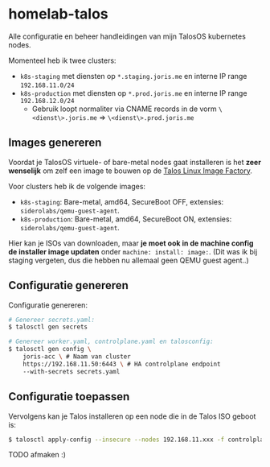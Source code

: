 # homelab-talos

Alle configuratie en beheer handleidingen van mijn TalosOS kubernetes nodes.

Momenteel heb ik twee clusters:

- `k8s-staging` met diensten op `*.staging.joris.me` en interne IP range `192.168.11.0/24`
- `k8s-production` met diensten op `*.prod.joris.me` en interne IP range `192.168.12.0/24`
    - Gebruik loopt normaliter via CNAME records in de vorm `\<dienst\>.joris.me` => `\<dienst\>.prod.joris.me`

## Images genereren

Voordat je TalosOS virtuele- of bare-metal nodes gaat installeren is het **zeer wenselijk** om zelf een image te bouwen op de [Talos Linux Image Factory](https://factory.talos.dev/).

Voor clusters heb ik de volgende images:

- `k8s-staging`: Bare-metal, amd64, SecureBoot OFF, extensies: `siderolabs/qemu-guest-agent`.
- `k8s-production`: Bare-metal, amd64, SecureBoot ON, extensies: `siderolabs/qemu-guest-agent`.

Hier kan je ISOs van downloaden, maar **je moet ook in de machine config de installer image updaten** onder `machine: install: image:`. (Dit was ik bij staging vergeten, dus die hebben nu allemaal geen QEMU guest agent..)

## Configuratie genereren

Configuratie genereren:

```bash
# Genereer secrets.yaml:
$ talosctl gen secrets

# Genereer worker.yaml, controlplane.yaml en talosconfig:
$ talosctl gen config \
    joris-acc \ # Naam van cluster
    https://192.168.11.50:6443 \ # HA controlplane endpoint
    --with-secrets secrets.yaml
```

## Configuratie toepassen

Vervolgens kan je Talos installeren op een node die in de Talos ISO geboot is:

```bash
$ talosctl apply-config --insecure --nodes 192.168.11.xxx -f controlplane.yml -p @network.yaml -p @node/ctl1.yaml
```

TODO afmaken :)
